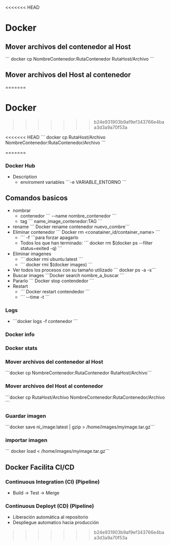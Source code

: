 <<<<<<< HEAD
# Docker 
## Mover archivos del contenedor al Host


´´´ docker cp NombreContenedor:RutaContenedor RutaHost/Archivo ´´´
## Mover archivos del Host al contenedor
=======
# Docker
>>>>>>> b24e931903b9af9ef343766e4baa3d3a9a70f53a

<<<<<<< HEAD
´´´ docker cp RutaHost/Archivo NombreContenedor:RutaContenedor/Archivo ´´´

=======
### Docker Hub
* Description
  * enviroment variables
    ´´´-e VARIABLE_ENTORNO ´´´

## Comandos basicos
  * nombrar
    * contenedor
      ´´´ --name nombre_contenedor ´´´
    * tag
      ´´´ name_image_contenedor:TAG ´´´
  * rename
    ´´´ Docker rename contenedor nuevo_combre´´´
  * Eliminar contenedor
    ´´´ Docker rm <conatainer_id/container_name> ´´´
    * ´´´ -f ´´´para forzar apagarlo 
    * Todos los que han terminado: ´´´ docker rm $(docker ps --filter status=exited -q) ´´´
  * Eliminar imagenes  
    * ´´´ docker rmi ubuntu:latest ´´´
    * ´´´ docker rmi $(docker images) ´´´
  * Ver todos los procesos con su tamaño utilizado
    ´´´ docker ps -a -s´´´
  * Buscar images
    ´´´Docker search nombre_a_buscar ´´´
  * Pararlo
    ´´´ Docker stop contendedor ´´´
  * Restart
    * ´´´ Docker restart contendedor ´´´
    * ´´´ --time -t ´´´

### Logs
  * ´´´docker logs -f contenedor ´´´

### Docker info
### Docker stats

### Mover archivos del contenedor al Host
´´´docker cp NombreContenedor:RutaContenedor RutaHost/Archivo´´´
### Mover archivos del Host al contenedor
´´´docker cp RutaHost/Archivo NombreContenedor:RutaContenedor/Archivo´´´
### Guardar imagen 
´´´docker save ni_image:latest | gzip > /home/images/myimage.tar.gz´´´
### importar imagen
´´´ docker load < /home/images/myimage.tar.gz´´´

## Docker Facilita CI/CD
### Continuous Integration (CI) (Pipeline)
* Build -> Test -> Merge

### Continuous Deployt (CD) (Pipeline)
* Liberación automática al repositorio 
* Despliegue automatico hacia producción

>>>>>>> b24e931903b9af9ef343766e4baa3d3a9a70f53a
